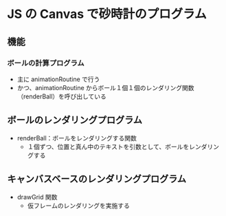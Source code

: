 # JS の Canvas で砂時計のプログラム

## 機能

### ボールの計算プログラム

- 主に animationRoutine で行う
- かつ、animationRoutine からボール１個１個のレンダリング関数（renderBall）を呼び出している

## ボールのレンダリングプログラム

- renderBall：ボールをレンダリングする関数
  - １個ずつ、位置と真ん中のテキストを引数として、ボールをレンダリングする

## キャンバスベースのレンダリングプログラム

- drawGrid 関数
  - 仮フレームのレンダリングを実施する
